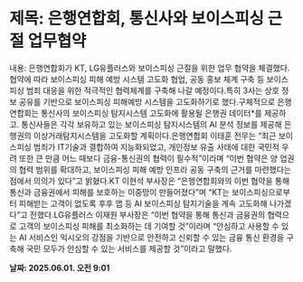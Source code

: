 # **제목: 은행연합회, 통신사와 보이스피싱 근절 업무협약**

  내용: 은행연합회가 KT, LG유플러스와 보이스피싱 근절을 위한 업무 협약을 체결했다.협약에 따라 보이스피싱 피해 예방 시스템 고도화 협업, 공동 홍보 체계 구축 등 보이스피싱 범죄 대응을 위한 적극적인 협력체계를 구축해 나갈 예정이다.특히 3사는 상호 정보 공유를 기반으로 보이스피싱 피해예방 시스템을 고도화하기로 했다.구체적으로 은행연합회는 통신사의 보이스피싱 탐지시스템 고도화에 활용될 은행권 데이터*를 제공하고. 통신사들은 각각 보유하고 있는 보이스피싱 탐지시스템의 AI 분석 정보를 제공해 은행권의 이상거래탐지시스템을 고도화할 계획이다.은행연합회 이태훈 전무는 “최근 보이스피싱 범죄가 IT기술과 결합하여 지능화되었고, 개인정보 유출 사태에  대한 국민적 우려 또한 큰 만큼 어느 때보다 금융-통신권의 협력이 필수적”이라며 “이번 협약은 양 업권의 협력 범위를 확대하고, 보이스피싱 피해 예방 인프라 공동 구축의 근거를 마련했다는 점에서 의의가 있다”고 밝혔다.KT 이현석 부사장은 “은행연합회와의 이번 협약을 통해 통신과 금융권에서 피해를 보호하는 이중망이 만들어졌다”며 “KT는 보이스피싱으로부터 피해받는 고객이 없도록 후후 앱 등 AI 보이스피싱 탐지기술을 계속 고도화해 나가겠다”고 전했다.LG유플러스 이재원 부사장은 “이번 협약을 통해 통신과 금융권의 협력으로 고객의 보이스피싱 피해를 최소화하는 데 기여할 것”이라며 “안심하고 사용할 수 있는 AI 서비스인 익시오의 강점을 기반으로 안전하고 신뢰할 수 있는 금융 통신 환경을 구축해 국민 모두가 안심할 수 있는 서비스를 제공할 것”이라고 말했다.

  **날짜: 2025.06.01. 오전 9:01**